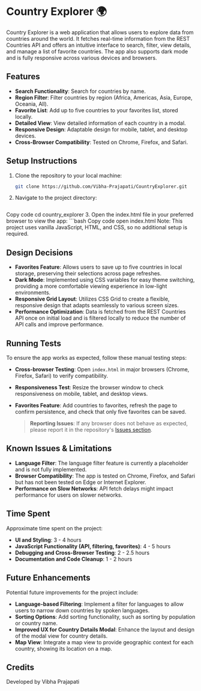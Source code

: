# Country Explorer 🌍

Country Explorer is a web application that allows users to explore data from countries around the world. It fetches real-time information from the REST Countries API and offers an intuitive interface to search, filter, view details, and manage a list of favorite countries. The app also supports dark mode and is fully responsive across various devices and browsers.

## Features

- **Search Functionality**: Search for countries by name.
- **Region Filter**: Filter countries by region (Africa, Americas, Asia, Europe, Oceania, All).
- **Favorite List**: Add up to five countries to your favorites list, stored locally.
- **Detailed View**: View detailed information of each country in a modal.
- **Responsive Design**: Adaptable design for mobile, tablet, and desktop devices.
- **Cross-Browser Compatibility**: Tested on Chrome, Firefox, and Safari.

## Setup Instructions

1. Clone the repository to your local machine:
   ```bash
   git clone https://github.com/Vibha-Prajapati/CountryExplorer.git
2. Navigate to the project directory:
   ```bash
Copy code
cd country_explorer
3. Open the index.html file in your preferred browser to view the app:
    ```bash
Copy code
open index.html
Note: This project uses vanilla JavaScript, HTML, and CSS, so no additional setup is required.

## Design Decisions

- **Favorites Feature**: Allows users to save up to five countries in local storage, preserving their selections across page refreshes.
- **Dark Mode**: Implemented using CSS variables for easy theme switching, providing a more comfortable viewing experience in low-light environments.
- **Responsive Grid Layout**: Utilizes CSS Grid to create a flexible, responsive design that adapts seamlessly to various screen sizes.
- **Performance Optimization**: Data is fetched from the REST Countries API once on initial load and is filtered locally to reduce the number of API calls and improve performance.

## Running Tests

To ensure the app works as expected, follow these manual testing steps:

- **Cross-browser Testing**: Open `index.html` in major browsers (Chrome, Firefox, Safari) to verify compatibility.
- **Responsiveness Test**: Resize the browser window to check responsiveness on mobile, tablet, and desktop views.
- **Favorites Feature**: Add countries to favorites, refresh the page to confirm persistence, and check that only five favorites can be saved.
  
  > **Reporting Issues**: If any browser does not behave as expected, please report it in the repository's [Issues section](https://github.com/Vibha-Prajapati/CountryExplorer/issues).

## Known Issues & Limitations

- **Language Filter**: The language filter feature is currently a placeholder and is not fully implemented.
- **Browser Compatibility**: The app is tested on Chrome, Firefox, and Safari but has not been tested on Edge or Internet Explorer.
- **Performance on Slow Networks**: API fetch delays might impact performance for users on slower networks.

## Time Spent

Approximate time spent on the project:

- **UI and Styling**: 3 - 4 hours
- **JavaScript Functionality (API, filtering, favorites)**: 4 - 5 hours
- **Debugging and Cross-Browser Testing**: 2 - 2.5 hours
- **Documentation and Code Cleanup**: 1 - 2 hours

## Future Enhancements

Potential future improvements for the project include:

- **Language-based Filtering**: Implement a filter for languages to allow users to narrow down countries by spoken languages.
- **Sorting Options**: Add sorting functionality, such as sorting by population or country name.
- **Improved UX for Country Details Modal**: Enhance the layout and design of the modal view for country details.
- **Map View**: Integrate a map view to provide geographic context for each country, showing its location on a map.

## Credits

Developed by Vibha Prajapati
